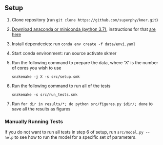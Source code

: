 ## Setup
1. Clone repository (run `git clone https://github.com/superphy/kmer.git`)
2. [Download anaconda or miniconda (python 3.7)](https://conda.io/miniconda.html (python 3.7)), instructions for that [are here](https://conda.io/docs/user-guide/install/index.html)
3. Install dependecies: run `conda env create -f data/envi.yaml`
4. Start conda environment: run source activate skmer
5. Run the following command to prepare the data, where 'X' is the number of cores you wish to use

   `snakemake -j X -s src/setup.smk`
6. Run the following command to run all of the tests

   `snakemake -s src/run_tests.smk`
   
7. Run `for dir in results/*; do python src/figures.py $dir/; done` to save all the results as figures


### Manually Running Tests
If you do not want to run all tests in step 6 of setup, run `src/model.py --help` to see how to run the model for a specific set of parameters.
